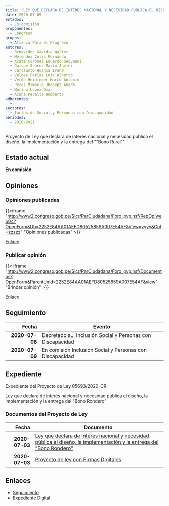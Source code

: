 ```yaml
---
title: 'LEY QUE DECLARA DE INTERÉS NACIONAL Y NECESIDAD PÚBLICA EL DISEÑO, LA IMPLEMENTACIÓN Y ENTREGA DEL "BONO RONDERO"'
date: 2020-07-09
estados: 
  - En comisión
proponentes: 
  - Congreso
grupos: 
  - Alianza Para el Progreso
autores: 
  - Benavides Gavidia Walter
  - Meléndez Celis Fernando
  - Acate Coronel Eduardo Geovanni
  - Quispe Suárez Mario Javier
  - Carcausto Huanca Irene
  - Valdez Farías Luis Alberto
  - Verde Heidinger Marco Antonio
  - Pérez Mimbela Jhosept Amado
  - Merino Lopez Omar
  - Acuña Peralta Humberto
adherentes: 
  - 
sectores: 
  - Inclusión Social y Personas con Discapacidad
periodos: 
  - 2016-2021
---
```


Proyecto de Ley que declara de interés nacional y necesidad pública el diseño, la implementación y la entrega del ""Bono Rural""


## Estado actual

**En comisión**

## Opiniones

### Opiniones publicadas

{{<iframe "http://www2.congreso.gob.pe/Sicr/ParCiudadana/Foro_pvp.nsf/RepOpiweb04?OpenForm&Db=2252E84AA01AEFD80525859A007E54AF&View=yyyy&Col=zzzzz" "Opiniones publicadas" >}}

[Enlace](http://www2.congreso.gob.pe/Sicr/ParCiudadana/Foro_pvp.nsf/RepOpiweb04?OpenForm&Db=2252E84AA01AEFD80525859A007E54AF&View=yyyy&Col=zzzzz)
### Publicar opinión

{{< iframe "http://www2.congreso.gob.pe/Sicr/ParCiudadana/Foro_pvp.nsf/Documentos?OpenForm&ParentUnid=2252E84AA01AEFD80525859A007E54AF&view" "Brindar opinión" >}}

[Enlace](http://www2.congreso.gob.pe/Sicr/ParCiudadana/Foro_pvp.nsf/Documentos?OpenForm&ParentUnid=2252E84AA01AEFD80525859A007E54AF&view)

## Seguimiento

| Fecha | Evento |
|------:|--------|
| **2020-07-08** | Decretado a... Inclusión Social y Personas con Discapacidad|
| **2020-07-09** | En comisión Inclusión Social y Personas con Discapacidad|


## Expediente

Expediente del Proyecto de Ley 05693/2020-CR

Ley que declara de interés nacional y necesidad pública el diseño, la implementación y la entrega del "Bono Rondero"


### Documentos del Proyecto de Ley

| Fecha | Documento |
|------:|--------|
| **2020-07-03** | [Ley que declara de interés nacional y necesidad pública el diseño, la implementación y la entrega del "Bono Rondero"](http://www.leyes.congreso.gob.pe/Documentos/2016_2021/Proyectos_de_Ley_y_de_Resoluciones_Legislativas/PL05693-20200703.pdf) |
| **2020-07-03** | [Proyecto de ley con Firmas Digitales](http://www.leyes.congreso.gob.pe/Documentos/2016_2021/Proyectos_de_Ley_y_de_Resoluciones_Legislativas/Proyectos_Firmas_digitales/PL05693.pdf) |

## Enlaces 

- [Seguimiento](http://www2.congreso.gob.pe/Sicr/TraDocEstProc/CLProLey2016.nsf/f7fff46988ca05b1052578e100829cc7/50145a4d71774cb30525859a0080d68b?OpenDocument)
- [Expediente Digital](http://www2.congreso.gob.pe/Sicr/TraDocEstProc/CLProLey2016.nsf/f7fff46988ca05b1052578e100829cc7/50145a4d71774cb30525859a0080d68b?OpenDocument&Click=05257FB7005EB655.eb71d0cf91d8294e05256cdf006b5706/$Body/0.1C6C)
